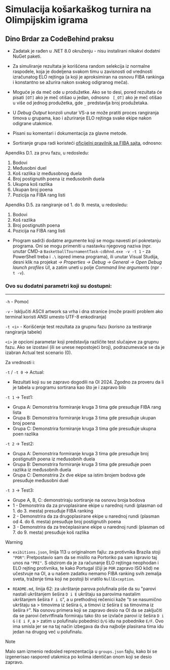 # Simulacija košarkaškog turnira na Olimpijskim igrama
## Dino Brdar za CodeBehind praksu

- Zadatak je rađen u .NET 8.0 okruženju - nisu instalirani nikakvi dodatni NuGet paketi.

- Za simuliranje rezultata je korišćena random selekcija iz normalne raspodele, koja je dodeljena svakom timu u zavisnosti od vrednosti izračunatog ELO rejtinga (a koji je aproksimiran na osnovu FIBA rankinga i konstantno se ažurira nakon svakog odigranog meča).

- Moguće je da meč ode u produžetke. Ako se to desi, pored rezultata će pisati `[OT]` ako je meč otišao u jedan, odnosno ` [_OT]` ako je meč otišao u više od jednog produžetka, gde `_` predstavlja broj produžetaka.

- U *Debug Output* konzoli unutar VS-a se može pratiti proces rangiranja timova u grupama, kao i ažuriranje ELO rejtinga svake ekipe nakon odigrane utakmice.

- Pisani su komentari i dokumentacija za glavne metode.

- Sortiranje grupa radi koristeći [oficijelni pravilnik sa FIBA sajta](https://www.fiba.basketball/documents/official-basketball-rules/current.pdf), odnosno:

Apendiks D.1. za prvu fazu, u redosledu:
1. Bodovi
2. Međusobni duel
3. Koš razlika iz međusobnog duela
4. Broj postignutih poena iz međusobnih duela
5. Ukupna koš razlika
6. Ukupan broj poena
7. Pozicija na FIBA rang listi

Apendiks D.5. za rangiranje od 1. do 9. mesta, u redosledu:
1. Bodovi
2. Koš razlika
3. Broj postignutih poena
4. Pozicija na FIBA rang listi

- Program sadrži dodatne argumente koji se mogu navesti pri pokretanju programa. Oni se mogu primeniti u nastavku njegovog naziva (npr. unutar CMD-a `BasketballTournamentTask-cdbhnd.exe -v -t 1` - za PowerShell treba i `.\` ispred imena programa), ili unutar Visual Studija, desni klik na projekat *-> Properties -> Debug -> General -> Open Debug launch profiles UI*, a zatim uneti u polje *Command line arguments* (npr `-t -v`).

### Ovo su dodatni parametri koji su dostupni:
---
`-h`  - Pomoć

`-v`  - Isključiti ASCII artwork sa vrha i dna stranice (može praviti problem ako terminal koristi ANSI umesto UTF-8 enkodiranja)

`-t <i>`  - Korišćenje test rezultata za grupnu fazu (korisno za testiranje rangiranja tabele)
			
   `<i>` je opcioni parametar koji predstavlja različite test slučajeve za grupnu fazu.
   Ako se izostavi (ili se unese nepostojeći broj), podrazumevaće se da je izabran Actual test scenario (0).

Za vrednosti i:

  `-t` / `-t 0` -> Actual:
  - Rezultati koji su se zapravo dogodili na OI 2024. Zgodno za proveru da li je tabela u programu sortirana kao što je i zapravo bilo
  
  `-t 1` -> Test1:
  - Grupa A: Demonstrira formiranje kruga 3 tima gde presuđuje FIBA rang lista
  - Grupa B: Demonstrira formiranje kruga 3 tima gde presuđuje ukupan broj poena
  - Grupa C: Demonstrira formiranje kruga 3 tima gde presuđuje ukupna poen razlika
   
  `-t 2` -> Test2: 
  - Grupa A: Demonstrira formiranje kruga 3 tima gde presuđuje broj postignutih poena iz međusobnih duela
  - Grupa B: Demonstrira formiranje kruga 3 tima gde presuđuje poen razlika iz međusobnih duela
  - Grupa C: Demonstrira 2x dve ekipe sa istim brojem bodova gde presuđuje međusobni duel
   
  `-t 3` -> Test3:
  - Grupe A, B, C: demonstriraju sortiranje na osnovu broja bodova
  - 1 - Demonstrira da za prvoplasirane ekipe u narednoj rundi (plasman od 1. do 3. mesta) presuđuje FIBA ranking
  - 2 - Demonstrira da za drugoplasirane ekipe u narednoj rundi (plasman od 4. do 6. mesta) presuđuje broj postignutih poena
  - 3 - Demonstrira da za trećeplasirane ekipe u narednoj rundi (plasman od 7. do 9. mesta) presuđuje koš razlika


> [!WARNING]
> 
> - `exibitions.json`, linija 113 u originalnom fajlu: za protivnika Brazila stoji `"POR"`: Pretpostavio sam da se mislilo na Portoriko pa sam ispravio taj unos na `"PRI"`. S obzirom da je za računanje ELO rejtinga neophodan i ELO rejting protivnika, te kako Portugal (čiji je `POR` zapravo ISO kôd) ne učestvuje na OI, a u našem zadatku nemamo FIBA ranking svih zemalja sveta, traženje tima koji ne postoji bi vratilo `NullException`.
> 
> - `README.md`, linija 62: za ukrštanje parova polufinala piše da su "parovi nastali ukrštanjem šešira `D i E` ukrštaju sa parovima nastalim ukrštanjem šešira `F i G`", a u prethodnoj rečenici kaže "`D` se nasumično ukrštaju sa > timovima iz šešira `G`, a timovi iz šešira `E` sa timovima iz šešira `F`". Na osnovu primera koji se zapravo desio na OI da se zaključiti da se parovi četvrtfinala formiraju tako što se izvlače parovi iz šešira `D i G` i `E i F`, a > zatim u polufinalu pobednici `D/G` idu na pobednike `E/F`. Ovo ima smisla jer se na taj način izbegava da dva najbolje plasirana tima idu jedan na drugog već u polufinalu.

> [!NOTE]
> Malo sam izmenio redosled reprezentacija u `groups.json` fajlu, kako bi se izgenerisao raspored utakmica po kolima identičan onom koji se desio zapravo.
